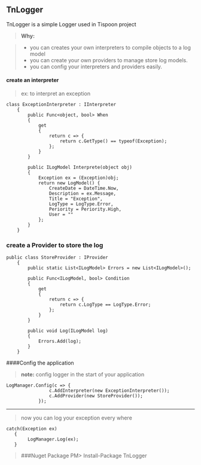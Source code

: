 ## TnLogger

TnLogger is a simple Logger used in Tispoon project

> **Why:**

> - you can creates your own interpreters to compile objects to a log model
> - you can create your own providers to manage store log models.
> - you can config your interpreters and providers easily.



#### <i class="icon-pencil"></i> create an interpreter
> ex: to interpret an exception

```
class ExceptionInterpreter : IInterpreter
    {
        public Func<object, bool> When
        {
            get
            {
                return c => {
                    return c.GetType() == typeof(Exception);
                };
            }
        }

        public ILogModel Interprete(object obj)
        {
            Exception ex = (Exception)obj;
            return new LogModel() {
                CreateDate = DateTime.Now,
                Description = ex.Message,
                Title = "Exception",
                LogType = LogType.Error,
                Periority = Periority.High,
                User = ""
            };
        }
    }
```

### create a Provider to store the log

```
public class StoreProvider : IProvider
    {
        public static List<ILogModel> Errors = new List<ILogModel>();

        public Func<ILogModel, bool> Condition
        {
            get
            {
                return c => {
                    return c.LogType == LogType.Error;
                };
            }
        }

        public void Log(ILogModel log)
        {
            Errors.Add(log);
        }
    }
```

####Config the application

> **note:**
> config  logger in the start of your application

```
LogManager.Config(c => {
                c.AddInterpreter(new ExceptionInterpreter());
                c.AddProvider(new StoreProvider());
            });

```

---

>now you can log your exception every where
```
catch(Exception ex)
   {
        LogManager.Log(ex);
   }
```

>###Nuget Package
> PM> Install-Package TnLogger



